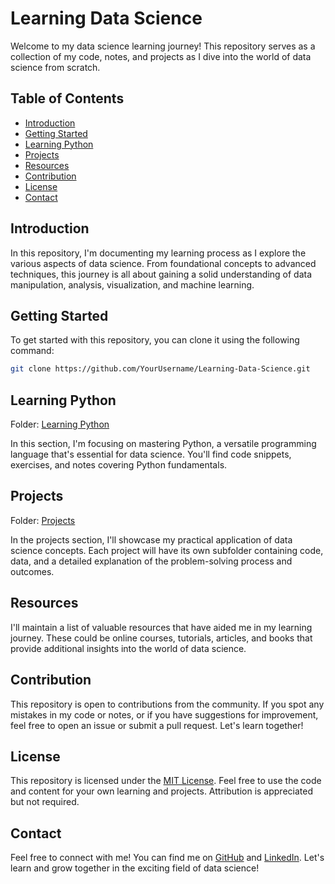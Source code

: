 # Learning Data Science

Welcome to my data science learning journey! This repository serves as a collection of my code, notes, and projects as I dive into the world of data science from scratch.

## Table of Contents

- [Introduction](#introduction)
- [Getting Started](#getting-started)
- [Learning Python](#learning-python)
- [Projects](#projects)
- [Resources](#resources)
- [Contribution](#contribution)
- [License](#license)
- [Contact](#contact)

## Introduction

In this repository, I'm documenting my learning process as I explore the various aspects of data science. From foundational concepts to advanced techniques, this journey is all about gaining a solid understanding of data manipulation, analysis, visualization, and machine learning.

## Getting Started

To get started with this repository, you can clone it using the following command:

```bash
git clone https://github.com/YourUsername/Learning-Data-Science.git
```

## Learning Python

Folder: [Learning Python](/Learning%20Python)

In this section, I'm focusing on mastering Python, a versatile programming language that's essential for data science. You'll find code snippets, exercises, and notes covering Python fundamentals.

## Projects

Folder: [Projects](/Projects)

In the projects section, I'll showcase my practical application of data science concepts. Each project will have its own subfolder containing code, data, and a detailed explanation of the problem-solving process and outcomes.

## Resources

I'll maintain a list of valuable resources that have aided me in my learning journey. These could be online courses, tutorials, articles, and books that provide additional insights into the world of data science.

## Contribution

This repository is open to contributions from the community. If you spot any mistakes in my code or notes, or if you have suggestions for improvement, feel free to open an issue or submit a pull request. Let's learn together!

## License

This repository is licensed under the [MIT License](/LICENSE). Feel free to use the code and content for your own learning and projects. Attribution is appreciated but not required.

## Contact

Feel free to connect with me! You can find me on [GitHub](https://github.com/Samia35-2973/) and [LinkedIn](https://www.linkedin.com/in/samia-haque-tisha-1596b51a7/). Let's learn and grow together in the exciting field of data science!
